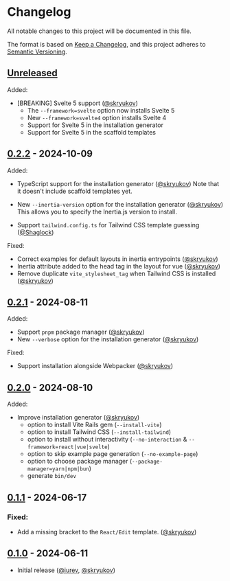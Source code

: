 # Changelog

All notable changes to this project will be documented in this file.

The format is based on [Keep a Changelog],
and this project adheres to [Semantic Versioning].

## [Unreleased]

Added:

- [BREAKING] Svelte 5 support ([@skryukov])
  - The `--framework=svelte` option now installs Svelte 5
  - New `--framework=svelte4` option installs Svelte 4
  - Support for Svelte 5 in the installation generator
  - Support for Svelte 5 in the scaffold templates

## [0.2.2] - 2024-10-09

Added:

- TypeScript support for the installation generator ([@skryukov])
  Note that it doesn't include scaffold templates yet.

- New `--inertia-version` option for the installation generator ([@skryukov])
  This allows you to specify the Inertia.js version to install.

- Support `tailwind.config.ts` for Tailwind CSS template guessing ([@Shaglock])

Fixed:

- Correct examples for default layouts in inertia entrypoints ([@skryukov])
- Inertia attribute added to the head tag in the layout for vue ([@skryukov])
- Remove duplicate `vite_stylesheet_tag` when Tailwind CSS is installed ([@skryukov])

## [0.2.1] - 2024-08-11

Added:

- Support `pnpm` package manager ([@skryukov])
- New `--verbose` option for the installation generator ([@skryukov])

Fixed:

- Support installation alongside Webpacker ([@skryukov])

## [0.2.0] - 2024-08-10

Added:

- Improve installation generator ([@skryukov])
  - option to install Vite Rails gem (`--install-vite`)
  - option to install Tailwind CSS (`--install-tailwind`)
  - option to install without interactivity (`--no-interaction` & `--framework=react|vue|svelte`)
  - option to skip example page generation (`--no-example-page`)
  - option to choose package manager (`--package-manager=yarn|npm|bun`)
  - generate `bin/dev`

## [0.1.1] - 2024-06-17

### Fixed:

- Add a missing bracket to the `React/Edit` template. ([@skryukov]) 

## [0.1.0] - 2024-06-11

- Initial release ([@iurev], [@skryukov])

[@iurev]: https://github.com/iurev
[@Shaglock]: https://github.com/Shaglock
[@skryukov]: https://github.com/skryukov

[Unreleased]: https://github.com/skryukov/inertia_rails-contrib/compare/v0.2.2...HEAD
[0.2.2]: https://github.com/skryukov/inertia_rails-contrib/compare/v0.2.1...v0.2.2
[0.2.1]: https://github.com/skryukov/inertia_rails-contrib/compare/v0.2.0...v0.2.1
[0.2.0]: https://github.com/skryukov/inertia_rails-contrib/compare/v0.1.1...v0.2.0
[0.1.1]: https://github.com/skryukov/inertia_rails-contrib/compare/v0.1.0...v0.1.1
[0.1.0]: https://github.com/skryukov/inertia_rails-contrib/commits/v0.1.0

[Keep a Changelog]: https://keepachangelog.com/en/1.0.0/
[Semantic Versioning]: https://semver.org/spec/v2.0.0.html
